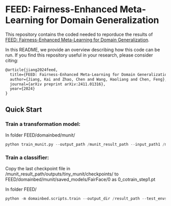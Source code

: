 # FEED: Fairness-Enhanced Meta-Learning for Domain Generalization

This repository contains the coded needed to reporduce the results of [FEED: Fairness-Enhanced Meta-Learning for Domain Generalization](https://arxiv.org/abs/2411.01316).

In this README, we provide an overview describing how this code can be run.  If you find this repository useful in your research, please consider citing:

```latex
@article{jiang2024feed,
  title={FEED: Fairness-Enhanced Meta-Learning for Domain Generalization},
  author={Jiang, Kai and Zhao, Chen and Wang, Haoliang and Chen, Feng},
  journal={arXiv preprint arXiv:2411.01316},
  year={2024}
}
```

## Quick Start

### Train a transformation model:

In folder FEED/domainbed/munit/

```python
python train_munit.py --output_path /munit_result_path --input_path1 /munit_result_path/outputs/tiny_munit/checkpoints/ --input_path2 /munit_result_path/outputs/tiny_munit/checkpoints/ --env 0 --device 0 --dataset FairFace --step 12
```

### Train a classifier:

Copy the last checkpoint file in /munit_result_path/outputs/tiny_munit/checkpoints/ to FEED/domainbed/munit/saved_models/FairFace/0 as 0_cotrain_step1.pt

In folder FEED/

```python
python -m domainbed.scripts.train --output_dir /result_path --test_envs 0 --dataset FairFace
```